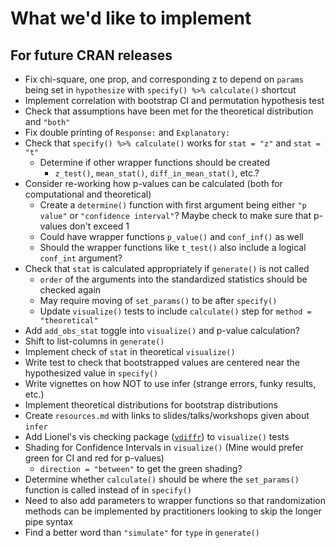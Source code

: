 # What we'd like to implement

## For future CRAN releases

- Fix chi-square, one prop, and corresponding z to depend on `params` being set in `hypothesize` with `specify() %>% calculate()` shortcut
- Implement correlation with bootstrap CI and permutation hypothesis test
- Check that assumptions have been met for the theoretical distribution and `"both"`
- Fix double printing of `Response:` and `Explanatory:`
- Check that `specify() %>% calculate()` works for `stat = "z"` and `stat = "t"`
  - Determine if other wrapper functions should be created 
    - `z_test()`, `mean_stat()`, `diff_in_mean_stat()`, etc.? 
- Consider re-working how p-values can be calculated (both for computational and theoretical)
  - Create a `determine()` function with first argument being either `"p value"` or `"confidence interval"`? Maybe check to make sure that p-values don't exceed 1
  - Could have wrapper functions `p_value()` and `conf_inf()` as well
  - Should the wrapper functions like `t_test()` also include a logical `conf_int` argument?
- Check that `stat` is calculated appropriately if `generate()` is not called
  - `order` of the arguments into the standardized statistics should be checked again
  - May require moving of `set_params()` to be after `specify()`
  - Update `visualize()` tests to include `calculate()` step for `method = "theoretical"`
- Add `add_obs_stat` toggle into `visualize()` and p-value calculation?
- Shift to list-columns in `generate()`
- Implement check of `stat` in theoretical `visualize()`
- Write test to check that bootstrapped values are centered near the 
  hypothesized value in `specify()`
- Write vignettes on how NOT to use infer (strange errors, funky results, etc.)
- Implement theoretical distributions for bootstrap distributions
- Create `resources.md` with links to slides/talks/workshops given about `infer`
- Add Lionel's vis checking package ([`vdiffr`](https://github.com/lionel-/vdiffr)) to `visualize()` tests
- Shading for Confidence Intervals in `visualize()` (Mine would prefer green
for CI and red for p-values)
  - `direction = "between"` to get the green shading?
- Determine whether `calculate()` should be where the `set_params()` function is called
instead of in `specify()`
- Need to also add parameters to wrapper functions so that randomization
methods can be implemented by practitioners looking to skip the longer pipe syntax
- Find a better word than `"simulate"` for `type` in `generate()`
